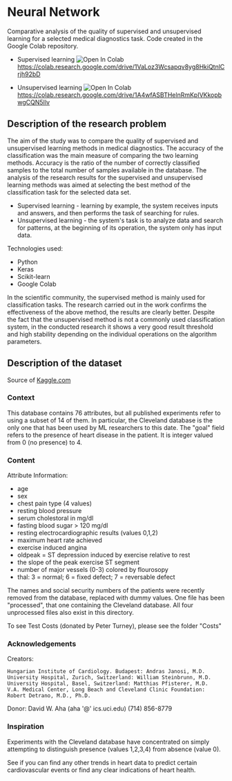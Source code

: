 # Neural Network

Comparative analysis of the quality of supervised and unsupervised learning for a selected medical diagnostics task.
Code created in the Google Colab repository.

* Supervised learning ![Open In Colab](https://colab.research.google.com/assets/colab-badge.svg) https://colab.research.google.com/drive/1VaLoz3Wcsapqv8yg8HkiQtnlCrjh92bD

* Unsupervised learning ![Open In Colab](https://colab.research.google.com/assets/colab-badge.svg) https://colab.research.google.com/drive/1A4wfASBTHelnRmKpIVKkopbwgCQN5Ilv

## Description of the research problem 

The aim of the study was to compare the quality of supervised and unsupervised learning methods in medical diagnostics. The accuracy of the classification was the main measure of comparing the two learning methods. Accuracy is the ratio of the number of correctly classified samples to the total number of samples available in the database. The analysis of the research results for the supervised and unsupervised learning methods was aimed at selecting the best method of the classification task for the selected data set.

* Supervised learning - learning by example, the system receives inputs and answers, and then performs the task of searching for rules.
* Unsupervised learning - the system's task is to analyze data and search for patterns, at the beginning of its operation, the system only has input data.

Technologies used:

* Python
* Keras
* Scikit-learn
* Google Colab

In the scientific community, the supervised method is mainly used for classification tasks. The research carried out in the work confirms the effectiveness of the above method, the results are clearly better. Despite the fact that the unsupervised method is not a commonly used classification system, in the conducted research it shows a very good result threshold and high stability depending on the individual operations on the algorithm parameters.

## Description of the dataset

Source of [Kaggle.com](https://www.kaggle.com/ronitf/heart-disease-uci)

### Context

This database contains 76 attributes, but all published experiments refer to using a subset of 14 of them. In particular, the Cleveland database is the only one that has been used by ML researchers to
this date. The "goal" field refers to the presence of heart disease in the patient. It is integer valued from 0 (no presence) to 4.

### Content

Attribute Information:
* age
* sex
* chest pain type (4 values)
* resting blood pressure
* serum cholestoral in mg/dl
* fasting blood sugar > 120 mg/dl
* resting electrocardiographic results (values 0,1,2)
* maximum heart rate achieved
* exercise induced angina
* oldpeak = ST depression induced by exercise relative to rest
* the slope of the peak exercise ST segment
* number of major vessels (0-3) colored by flourosopy
* thal: 3 = normal; 6 = fixed defect; 7 = reversable defect

The names and social security numbers of the patients were recently removed from the database, replaced with dummy values. One file has been "processed", that one containing the Cleveland database. All four unprocessed files also exist in this directory.

To see Test Costs (donated by Peter Turney), please see the folder "Costs"

### Acknowledgements

Creators:

    Hungarian Institute of Cardiology. Budapest: Andras Janosi, M.D.
    University Hospital, Zurich, Switzerland: William Steinbrunn, M.D.
    University Hospital, Basel, Switzerland: Matthias Pfisterer, M.D.
    V.A. Medical Center, Long Beach and Cleveland Clinic Foundation: Robert Detrano, M.D., Ph.D.

Donor:
David W. Aha (aha '@' ics.uci.edu) (714) 856-8779

### Inspiration

Experiments with the Cleveland database have concentrated on simply attempting to distinguish presence (values 1,2,3,4) from absence (value 0).

See if you can find any other trends in heart data to predict certain cardiovascular events or find any clear indications of heart health.

